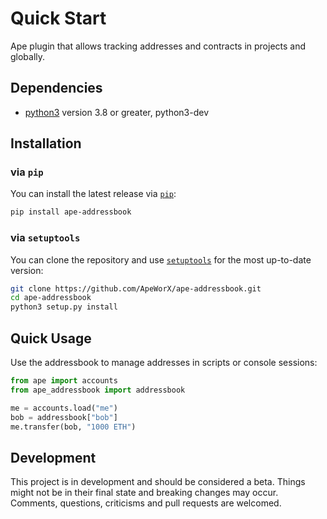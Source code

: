 # Quick Start

Ape plugin that allows tracking addresses and contracts in projects and globally.

## Dependencies

- [python3](https://www.python.org/downloads) version 3.8 or greater, python3-dev

## Installation

### via `pip`

You can install the latest release via [`pip`](https://pypi.org/project/pip/):

```bash
pip install ape-addressbook
```

### via `setuptools`

You can clone the repository and use [`setuptools`](https://github.com/pypa/setuptools) for the most up-to-date version:

```bash
git clone https://github.com/ApeWorX/ape-addressbook.git
cd ape-addressbook
python3 setup.py install
```

## Quick Usage

Use the addressbook to manage addresses in scripts or console sessions:

```python
from ape import accounts
from ape_addressbook import addressbook

me = accounts.load("me")
bob = addressbook["bob"]
me.transfer(bob, "1000 ETH")
```

## Development

This project is in development and should be considered a beta.
Things might not be in their final state and breaking changes may occur.
Comments, questions, criticisms and pull requests are welcomed.
